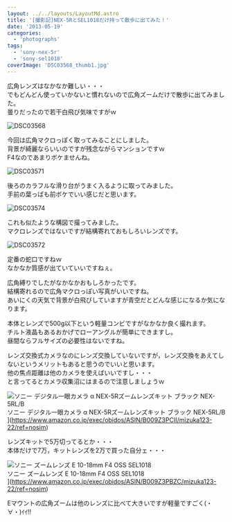 ```yaml
---
layout: ../../layouts/LayoutMd.astro
title: '[撮影記]NEX-5RとSEL1018だけ持って散歩に出てみた！'
date: '2013-05-19'
categories:
  - 'photographs'
tags:
  - 'sony-nex-5r'
  - 'sony-sel1018'
coverImage: 'DSC03568_thumb1.jpg'
---
```


広角レンズはなかなか難しい・・・  
でもどんどん使っていかないと慣れないので広角ズームだけで散歩に出てみました。  
曇りだったので若干白飛び気味ですがｗ

![DSC03568](/archive/images/DSC03568_thumb.jpg 'DSC03568')

今回は広角マクロっぽく取ってみることにしました。  
背景が綺麗ならいいのですが残念ながらマンションですｗ  
F4なのであまりボケませんね。

![DSC03571](/archive/images/DSC03571_thumb.jpg 'DSC03571')

後ろのカラフルな滑り台がうまく入るように取ってみました。  
手前の葉っぱも前ボケでいい感じだと思います。

![DSC03574](/archive/images/DSC03574_thumb.jpg 'DSC03574')

これも似たような構図で撮ってみました。  
マクロレンズではないですが結構寄れておもしろいレンズです。

![DSC03572](/archive/images/DSC03572_thumb.jpg 'DSC03572')

定番の蛇口ですねｗ  
なかなか質感が出ていていいですねぇ。

広角縛りでしたがなかなかおもしろかったです。  
結構寄れるので広角マクロっぽい写真がいいですね。  
あいにくの天気で背景が白飛びしていますが青空だとどんな感じになるか気になります。

本体とレンズで500g以下という軽量コンビですがなかなか良く撮れます。  
チルト液晶もあるおかげでローアングルが簡単にできますし。  
昼間ならフルサイズの必要性はないですね。

レンズ交換式カメラなのにレンズ交換していないですが，レンズ交換をあえてしないというメリットもあると思うのでいいと思います。  
他の焦点距離は他のカメラを使えばいいですし・・・  
と言ってるとカメラ収集沼にはまるので注意しましょうｗ

![ソニー デジタル一眼カメラ α NEX-5Rズームレンズキット ブラック NEX-5RL/B](/archive/images/41jOJimvYCL._SL160_.jpg)  
ソニー デジタル一眼カメラ α NEX-5Rズームレンズキット ブラック NEX-5RL/B  
](https://www.amazon.co.jp/exec/obidos/ASIN/B009Z3PCII/mizuka123-22/ref=nosim)

レンズキットで5万切ってるとか・・・  
本体だけで7万，キットレンズを2万で買った自分ェ・・・

![ソニー ズームレンズ E 10-18mm F4 OSS SEL1018](/archive/images/31C%2BEiE2-%2BL._SL160_.jpg)  
ソニー ズームレンズ E 10-18mm F4 OSS SEL1018  
](https://www.amazon.co.jp/exec/obidos/ASIN/B009Z3PBZC/mizuka123-22/ref=nosim)

Eマウントの広角ズームは他のレンズに比べて大きいですが軽量ですごく(・∀・)ｲｲ!!
